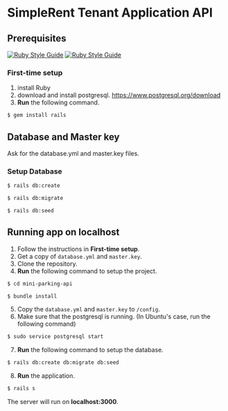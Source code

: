 # SimpleRent Tenant Application API

## Prerequisites
[![Ruby Style Guide](https://img.shields.io/badge/ruby-3.1.0-brightgreen)](https://rubystyle.guide)
[![Ruby Style Guide](https://img.shields.io/badge/rails-7.0.2-brightgreen)](https://rubystyle.guide)

### First-time setup
1. install Ruby
2. download and install postgresql. https://www.postgresql.org/download
3. **Run** the following command.
```bash
$ gem install rails
```

## Database and Master key
Ask for the database.yml and master.key files.

### Setup Database
```bash
$ rails db:create
```
```bash
$ rails db:migrate
```
```bash
$ rails db:seed
```

## Running app on localhost
1. Follow the instructions in **First-time setup**.
2. Get a copy of `database.yml` and `master.key`.
3. Clone the repository.
4. **Run** the following command to setup the project.
```bash
$ cd mini-parking-api
```
```bash
$ bundle install
```
5. Copy the `database.yml` and `master.key` to `/config`.
6. Make sure that the postgresql is running. (In Ubuntu's case, run the following command)
```bash
$ sudo service postgresql start
```
7. **Run** the following command to setup the database.
```bash
$ rails db:create db:migrate db:seed
```
8. **Run** the application.
```bash
$ rails s
```
The server will run on **localhost:3000**.